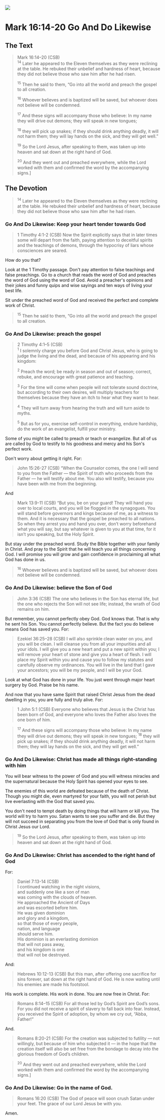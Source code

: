 <img class="intro-right" src="../images/art-mark.jpg">

# Mark 16:14-20 Go And Do Likewise

## The Text

>Mark 16:14–20 (CSB)  
><sup>14</sup> Later he appeared to the Eleven themselves as they were reclining at the table. He rebuked their unbelief and hardness of heart, because they did not believe those who saw him after he had risen. 
>
><sup>15</sup> Then he said to them, “Go into all the world and preach the gospel to all creation. 
>
><sup>16</sup> Whoever believes and is baptized will be saved, but whoever does not believe will be condemned. 
>
><sup>17</sup> And these signs will accompany those who believe: In my name they will drive out demons; they will speak in new tongues; 
>
><sup>18</sup> they will pick up snakes; if they should drink anything deadly, it will not harm them; they will lay hands on the sick, and they will get well.” 
>
><sup>19</sup> So the Lord Jesus, after speaking to them, was taken up into heaven and sat down at the right hand of God. 
>
><sup>20</sup> And they went out and preached everywhere, while the Lord worked with them and confirmed the word by the accompanying signs.]

## The Devotion

><sup>14</sup> Later he appeared to the Eleven themselves as they were reclining at the table. He rebuked their unbelief and hardness of heart, because they did not believe those who saw him after he had risen. 

### Go And Do Likewise: Keep your heart tender towards God

>1 Timothy 4:1-2 (CSB) Now the Spirit explicitly says that in later times some will depart from the faith, paying attention to deceitful spirits and the teachings of demons, through the hypocrisy of liars whose consciences are seared.

How do you that?

Look at the 1 Timothy passage. Don't pay attention to false teachings and false preachings. Go to a church that reads the word of God and preaches the word of God using the word of God. Avoid a preacher's opinions and their jokes and funny quips and wise sayings and ten ways of living your best life.

Sit under the preached word of God and received the perfect and complete work of Christ.

><sup>15</sup> Then he said to them, “Go into all the world and preach the gospel to all creation. 

### Go And Do Likewise: preach the gospel

>2 Timothy 4:1–5 (CSB)  
><sup>1</sup> I solemnly charge you before God and Christ Jesus, who is going to judge the living and the dead, and because of his appearing and his kingdom: 
>
><sup>2</sup> Preach the word; be ready in season and out of season; correct, rebuke, and encourage with great patience and teaching. 
>
><sup>3</sup> For the time will come when people will not tolerate sound doctrine, but according to their own desires, will multiply teachers for themselves because they have an itch to hear what they want to hear. 
>
><sup>4</sup> They will turn away from hearing the truth and will turn aside to myths. 
>
><sup>5</sup> But as for you, exercise self-control in everything, endure hardship, do the work of an evangelist, fulfill your ministry.

Some of you might be called to preach or teach or evangelize.  But all of us are called by God to testify to his goodness and mercy and his Son's perfect work.

Don't worry about getting it right. For:

>John 15:26-27 (CSB) “When the Counselor comes, the one I will send to you from the Father — the Spirit of truth who proceeds from the Father — he will testify about me. You also will testify, because you have been with me from the beginning.

And

>Mark 13:9-11 (CSB) “But you, be on your guard! They will hand you over to local courts, and you will be flogged in the synagogues. You will stand before governors and kings because of me, as a witness to them. And it is necessary that the gospel be preached to all nations. So when they arrest you and hand you over, don’t worry beforehand what you will say, but say whatever is given to you at that time, for it isn’t you speaking, but the Holy Spirit.

But stay under the preached word. Study the Bible together with your family in Christ. And pray to the Spirit that he will teach you all things concerning God. I will promise you will grow and gain confidence in proclaiming all what God has done in us.

><sup>16</sup> Whoever believes and is baptized will be saved, but whoever does not believe will be condemned. 

### Go And Do Likewise: believe the Son of God

>John 3:36 (CSB) The one who believes in the Son has eternal life, but the one who rejects the Son will not see life; instead, the wrath of God remains on him.

But remember, you cannot perfectly obey God. God knows that. That is why he sent his Son. You cannot perfectly believe. But the fact you do believe means God has saved you. For:

>Ezekiel 36:25–28 (CSB) I will also sprinkle clean water on you, and you will be clean. I will cleanse you from all your impurities and all your idols. I will give you a new heart and put a new spirit within you; I will remove your heart of stone and give you a heart of flesh. I will place my Spirit within you and cause you to follow my statutes and carefully observe my ordinances. You will live in the land that I gave your ancestors; you will be my people, and I will be your God.

Look at what God has done in your life. You just went through major heart surgery by God. Praise be his name.

And now that you have same Spirit that raised Christ Jesus from the dead dwelling in you, you are fully and truly alive. For:

>1 John 5:1 (CSB) Everyone who believes that Jesus is the Christ has been born of God, and everyone who loves the Father also loves the one born of him.

><sup>17</sup> And these signs will accompany those who believe: In my name they will drive out demons; they will speak in new tongues; <sup>18</sup> they will pick up snakes; if they should drink anything deadly, it will not harm them; they will lay hands on the sick, and they will get well.” 

### Go And Do Likewise: Christ has made all things right-standing with him

You will bear witness to the power of God and you will witness miracles and the supernatural because the Holy Spirit has opened your eyes to see.

The enemies of this world are defeated because of the death of Christ. Though you might die, even martyred for your faith, you will not perish but live everlasting with the God that saved you.

You don't need to tempt death by doing things that will harm or kill you. The world will try to harm you. Satan wants to see you suffer and die. But they will not succeed in separating you from the love of God that is only found in Christ Jesus our Lord.

><sup>19</sup> So the Lord Jesus, after speaking to them, was taken up into heaven and sat down at the right hand of God. 

### Go And Do Likewise: Christ has ascended to the right hand of God

For:

>Daniel 7:13-14 (CSB)   
>I continued watching in the night visions,  
>and suddenly one like a son of man  
>was coming with the clouds of heaven.  
>He approached the Ancient of Days  
>and was escorted before him.  
>He was given dominion  
>and glory and a kingdom,  
>so that those of every people,  
>nation, and language  
>should serve him.  
>His dominion is an everlasting dominion  
>that will not pass away,  
>and his kingdom is one  
>that will not be destroyed.

And:

>Hebrews 10:12-13 (CSB) But this man, after offering one sacrifice for sins forever, sat down at the right hand of God. He is now waiting until his enemies are made his footstool.

His work is complete. His work in done. You are now free in Christ. For:

>Romans 8:14–15 (CSB) For all those led by God’s Spirit are God’s sons. For you did not receive a spirit of slavery to fall back into fear. Instead, you received the Spirit of adoption, by whom we cry out, “Abba, Father!”

And.

>Romans 8:20-21 (CSB) For the creation was subjected to futility — not willingly, but because of him who subjected it — in the hope that the creation itself will also be set free from the bondage to decay into the glorious freedom of God’s children.

><sup>20</sup> And they went out and preached everywhere, while the Lord worked with them and confirmed the word by the accompanying signs.]

### Go And Do Likewise: Go in the name of God.

>Romans 16:20 (CSB) The God of peace will soon crush Satan under your feet. The grace of our Lord Jesus be with you.

Amen.

